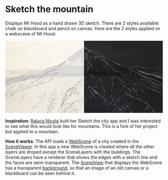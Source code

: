 # Sketch the mountain

Displays Mt Hood as a hand drawn 3D sketch. There are 2 styles available: chalk on blackboard and pencil on canvas. Here are the 2 styles applied on a webscene of Mt Hood:

![screenshot](./images/screenshot.png)

**Inspiration**: [Raluca Nicola](https://twitter.com/nicolaraluk) built her Sketch the city app and I was interested to see what this would look like for mountains. This is a fork of her project but applied to a mountain.

**How it works**: The API loads a [WebScene](https://developers.arcgis.com/javascript/latest/api-reference/esri-WebScene.html) of a city created in the [SceneViewer](https://www.arcgis.com/home/webscene/viewer.html).
In this app a new WebScene is created where all the other layers are droped except the SceneLayers with the buildings. The SceneLayers have a renderer that shows the edges with a sketch line and the faces are semi-transparent. The [SceneView](https://developers.arcgis.com/javascript/latest/api-reference/esri-views-SceneView.html) that displays the WebScene has a transparent [background](https://developers.arcgis.com/javascript/latest/api-reference/esri-webscene-background-ColorBackground.html), so that an image of an old canvas or a blackboard can be seen behind it.